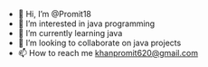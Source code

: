 - 👋 Hi, I’m @Promit18
- 👀 I’m interested in java programming
- 🌱 I’m currently learning java
- 💞️ I’m looking to collaborate on java projects
- 📫 How to reach me khanpromit620@gmail.com

<!---
Promit18/Promit18 is a ✨ special ✨ repository because its `README.md` (this file) appears on your GitHub profile.
You can click the Preview link to take a look at your changes.
--->
